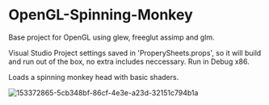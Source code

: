 # OpenGL-Spinning-Monkey

Base project for OpenGL using glew, freeglut assimp and glm.

Visual Studio Project settings saved in 'ProperySheets.props', so it will build and run out of the box, no extra includes neccessary. Run in Debug x86.

Loads a spinning monkey head with basic shaders.

![153372865-5cb348bf-86cf-4e3e-a23d-32151c794b1a](https://user-images.githubusercontent.com/57908067/153372988-a78f61cb-9074-4d4f-a5ff-0e29ef8b939b.gif)

